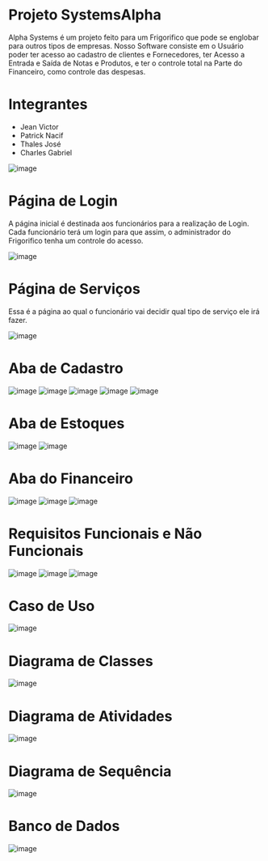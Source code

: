 # Projeto SystemsAlpha 
Alpha Systems é um projeto feito para um Frigorifico que
pode se englobar para outros tipos de empresas.
Nosso Software consiste em o Usuário poder ter acesso
ao cadastro de clientes e Fornecedores, ter Acesso a
Entrada e Saída de Notas e Produtos, e ter o controle
total na Parte do Financeiro, como controle das despesas.

# Integrantes
- Jean Victor
- Patrick Nacif
- Thales José
- Charles Gabriel


![image](https://user-images.githubusercontent.com/111814195/204156156-0f32fe5a-f566-490a-8a6c-1c6f7c6917e8.png)

# Página de Login
A página inicial é destinada aos funcionários para a realização de Login. Cada funcionário terá um login para que assim, o administrador do Frigorifico tenha um controle do acesso.

![image](https://user-images.githubusercontent.com/111814195/204156049-db42732c-1acd-4624-9ed7-5fe46514e009.png)
# Página de Serviços
Essa é a página ao qual o funcionário vai decidir qual tipo de serviço ele irá fazer.

![image](https://user-images.githubusercontent.com/111814195/204156272-606267d5-7362-43b7-bc93-0990b04219e2.png)

# Aba de Cadastro

![image](https://user-images.githubusercontent.com/111814195/204156542-2cb5ea0f-0309-4576-af58-0cab667ff742.png)
![image](https://user-images.githubusercontent.com/111814195/204156549-b12e4f19-1e18-4e78-82d5-8321f1292e1e.png)
![image](https://user-images.githubusercontent.com/111814195/204156564-36d37dcb-3714-471f-88e3-17c6ea0e6b91.png)
![image](https://user-images.githubusercontent.com/111814195/204156581-3e1719c0-9edc-4fb2-8104-182e0964e036.png)
![image](https://user-images.githubusercontent.com/111814195/204156588-fcd4e3af-ca2e-44fe-b01e-d69c9498a135.png)

# Aba de Estoques

![image](https://user-images.githubusercontent.com/111814195/204156613-2da60a25-90e5-45cd-bbd1-9357668a3943.png)
![image](https://user-images.githubusercontent.com/111814195/204156621-1c154fa1-182b-400f-9d35-d1fbe0d159bf.png)

# Aba do Financeiro

![image](https://user-images.githubusercontent.com/111814195/204156638-9aeaaa2d-88e7-49d4-ab4b-5a7579f80e2b.png)
![image](https://user-images.githubusercontent.com/111814195/204156647-461bec70-d64e-48c8-b0e1-953731211858.png)
![image](https://user-images.githubusercontent.com/111814195/204156655-1c688818-808a-4716-9198-e1c22a595116.png)


# Requisitos Funcionais e Não Funcionais

![image](https://user-images.githubusercontent.com/111814195/204156330-6b1b0473-3699-420b-86a3-5a12ded5a1e3.png)
![image](https://user-images.githubusercontent.com/111814195/204156334-8b5d9d10-ade6-4f40-811b-9d608c96493f.png)
![image](https://user-images.githubusercontent.com/111814195/204156317-040b166b-4fa9-44e7-905b-24aa1077b0f2.png)

# Caso de Uso

![image](https://user-images.githubusercontent.com/111814195/204156372-8e2a71ba-575e-4f20-b927-136b7f11577f.png)

# Diagrama de Classes

![image](https://user-images.githubusercontent.com/111814195/204156390-6c8c87c6-768d-49f1-8683-a87d292a7406.png)

# Diagrama de Atividades

![image](https://user-images.githubusercontent.com/111814195/204156405-0d941c1c-3340-44ef-8367-9ec90e8a019b.png)

# Diagrama de Sequência

![image](https://user-images.githubusercontent.com/111814195/204156428-b813ce00-94d1-468d-be01-259add2183e0.png)

# Banco de Dados

![image](https://user-images.githubusercontent.com/111814195/204156467-f9f6ecac-ae9a-4ecf-838a-e6f8bf99ced6.png)
